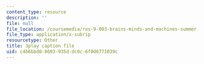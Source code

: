 ```yaml
---
content_type: resource
description: ''
file: null
file_location: /coursemedia/res-9-003-brains-minds-and-machines-summer-course-summer-2015/c4b6bbd08603935ddc0c6f0d6771039c_Pwm6DqdC4pU.srt
file_type: application/x-subrip
resourcetype: Other
title: 3play caption file
uid: c4b6bbd0-8603-935d-dc0c-6f0d6771039c
---
```

